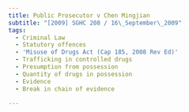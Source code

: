 ```yaml
---
title: Public Prosecutor v Chen Mingjian
subtitle: "[2009] SGHC 208 / 16\_September\_2009"
tags:
  - Criminal Law
  - Statutory offences
  - 'Misuse of Drugs Act (Cap 185, 2008 Rev Ed)'
  - Trafficking in controlled drugs
  - Presumption from possession
  - Quantity of drugs in possession
  - Evidence
  - Break in chain of evidence

---
```



